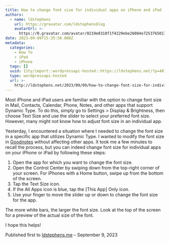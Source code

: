 ```yaml
---
title: How to change font size for individual apps on iPhone and iPad
authors:
  - name: ldstephens
    url: https://gravatar.com/ldstephensblog
    avatarUrl: >-
      https://0.gravatar.com/avatar/0219e8318f1f4229ebe26084e7253765017f43ca0c631be37dc6d0b8ad6e40a4?s=96&d=identicon&r=G
date: 2023-09-09T15:35:58.000Z
metadata:
  categories:
    - How To
    - iPad
    - iPhone
  tags: []
  uuid: 11ty/import::wordpressapi-hosted::https://ldstephens.net/?p=4871
  type: wordpressapi-hosted
  url: >-
    http://ldstephens.net/2023/09/09/how-to-change-font-size-for-individual-apps-on-iphone-and-ipad/
---
```

Most iPhone and iPad users are familiar with the option to change font size in Mail, Contacts, Calendar, Phone, Notes, and other apps that support Dynamic Type. To do this, simply go to Settings > Display & Brightness, then choose Text Size and use the slider to select your preferred font size. However, many might not know how to adjust font size in an individual app.

Yesterday, I encountered a situation where I needed to change the font size in a specific app that utilizes Dynamic Type. I wanted to modify the font size in [Goodnotes](https://www.goodnotes.com) without affecting other apps. It took me a few minutes to recall the process, but you can indeed change font size for individual apps on your iPhone or iPad by following these steps:

1.  Open the app for which you want to change the font size.
2.  Open the Control Center by swiping down from the top-right corner of your screen. For iPhones with a Home button, swipe up from the bottom of the screen.
3.  Tap the Text Size icon.
4.  If the All Apps icon is blue, tap the \[This App\] Only icon.
5.  Use your finger to move the slider up or down to change the font size for the app.

The more white bars, the larger the font size. Look at the top of the screen for a preview of the actual size of the font.

I hope this helps!

Published first to [ldstephens.me](https://ldstephens.me/how-to-change-font-size-for-individual-apps-on-iphone-and-ipad) – September 9, 2023